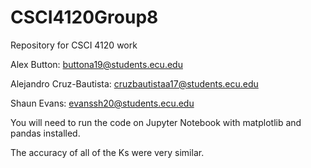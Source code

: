 # CSCI4120Group8
Repository for CSCI 4120 work

Alex Button: buttona19@students.ecu.edu

Alejandro Cruz-Bautista: cruzbautistaa17@students.ecu.edu

Shaun Evans: evanssh20@students.ecu.edu

You will need to run the code on Jupyter Notebook with matplotlib and pandas installed.

The accuracy of all of the Ks were very similar. 
